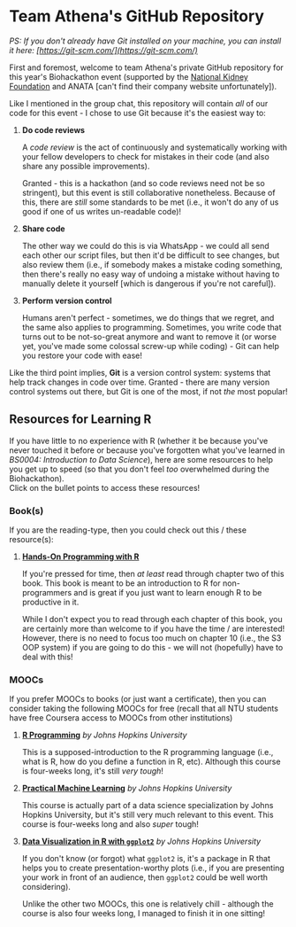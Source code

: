 # Team Athena's GitHub Repository

*PS: If you don't already have Git installed on your machine, you can install it here: [https://git-scm.com/](https://git-scm.com/)*

First and foremost, welcome to team Athena's private GitHub repository for this
year's Biohackathon event (supported by the [National Kidney Foundation](https://nkfs.org/)
and ANATA [can't find their company website unfortunately]).

Like I mentioned in the group chat, this repository will contain *all* of our code
for this event - I chose to use Git because it's the easiest way to:

1.  **Do code reviews**

    A *code review* is the act of continuously and systematically working with
    your fellow developers to check for mistakes in their code (and also share
    any possible improvements).  

    Granted - this is a hackathon (and so code reviews need not be so stringent), but
    this event is still collaborative nonetheless.  Because of this,
    there are *still* some standards to be met (i.e., it won't do any of us good if one of us writes un-readable code)!

1.  **Share code**

    The other way we could do this is via WhatsApp - we could all send each other
    our script files, but then it'd be difficult to see changes, but also review them
    (i.e., if somebody makes a mistake coding something, then there's really no easy way
    of undoing a mistake without having to manually delete it yourself [which is dangerous
    if you're not careful]).

1.  **Perform version control**

    Humans aren't perfect - sometimes, we do things that we regret, and the same
    also applies to programming.  Sometimes, you write code that turns out to be
    not-so-great anymore and want to remove it (or worse yet, you've made some
    colossal screw-up while coding) - Git can help you restore your code with
    ease!

Like the third point implies, **Git** is a version control system: systems that
help track changes in code over time.  Granted - there are many version control
systems out there, but Git is one of the most, if not *the* most popular!

## Resources for Learning R

If you have little to no experience with R (whether it be because you've never touched
it before or because you've forgotten what you've learned in *BS0004: Introduction to Data Science*), here are
some resources to help you get up to speed (so that you don't feel *too* overwhelmed during the Biohackathon).  
Click on the bullet points to access these resources!

### Book(s)

If you are the reading-type, then you could check out this / these resource(s):

1.  [**Hands-On Programming with R**](https://rstudio-education.github.io/hopr/basics.html#arguments)

    If you're pressed for time, then *at least* read through chapter two of this book.  This book is
    meant to be an introduction to R for non-programmers and is great if you just want to learn
    enough R to be productive in it.  

    While I don't expect you to read through each chapter of this book, you are certainly more than
    welcome to if you have the time / are interested!  However, there is no need to focus too much on
    chapter 10 (i.e., the S3 OOP system) if you are going to do this - we will not (hopefully) have to
    deal with this!

### MOOCs

If you prefer MOOCs to books (or just want a certificate), then you can consider taking the
following MOOCs for free (recall that all NTU students have free Coursera access to MOOCs from other institutions)

1.  [**R Programming**](https://www.coursera.org/learn/r-programming?specialization=jhu-data-science) *by Johns Hopkins University*

    This is a supposed-introduction to the R programming language (i.e., what is R, how do you define a function in R, etc).  Although this course is four-weeks long, it's still *very tough*!

1.  [**Practical Machine Learning**](https://www.coursera.org/learn/practical-machine-learning) *by Johns Hopkins University*

    This course is actually part of a data science specialization by Johns Hopkins University, but it's still very much
    relevant to this event.  This course is four-weeks long and also *super* tough!

1.  [**Data Visualization in R with `ggplot2`**](https://www.coursera.org/learn/jhu-data-visualization-r) *by Johns Hopkins University*

    If you don't know (or forgot) what `ggplot2` is, it's a package in R that helps you to create presentation-worthy plots (i.e., if you are presenting your work in front of an audience, then `ggplot2` could be well worth considering).  

    Unlike the other two MOOCs, this one is relatively chill - although the course is also four weeks long, I managed to finish
    it in one sitting!
